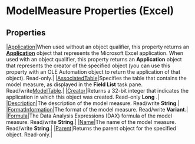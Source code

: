 
# ModelMeasure Properties (Excel)

## Properties



|[Application](fa2112fb-ce9d-48bc-63cf-34faa2cf3488.md)|When used without an object qualifier, this property returns an  **[Application](19b73597-5cf9-4f56-8227-b5211f657f6f.md)** object that represents the Microsoft Excel application. When used with an object qualifier, this property returns an **Application** object that represents the creator of the specified object (you can use this property with an OLE Automation object to return the application of that object). Read-only.|
|[AssociatedTable](a51f7698-38a4-211e-3973-de9c8b62e66d.md)|Specifies the table that contains the model measure, as displayed in the  **Field List** task pane. Read/write[ModelTable](c853beb6-f2e7-dda0-b33a-8110a6c23de8.md).|
|[Creator](abdbcd11-2b57-043f-20ba-e8b4ed603130.md)|Returns a 32-bit integer that indicates the application in which this object was created. Read-only  **Long** .|
|[Description](f80228a3-ea61-4d00-6a93-609914c3a21e.md)|The description of the model measure. Read/write  **String**.|
|[FormatInformation](26ad6641-c4fe-ae9d-b8dd-d429f5806790.md)|The format of the model measure. Read/write  **Variant**.|
|[Formula](fc6f6b80-1a80-3400-e98f-4cb74ad8e6e8.md)|The Data Analysis Expressions (DAX) formula of the model measure. Read/write  **String**.|
|[Name](11e33619-17c3-3d78-29ad-048949fd06b3.md)|The name of the model measure. Read/write  **String**.|
|[Parent](900b9ddd-5567-ca95-5122-02fc670abf0f.md)|Returns the parent object for the specified object. Read-only.|
